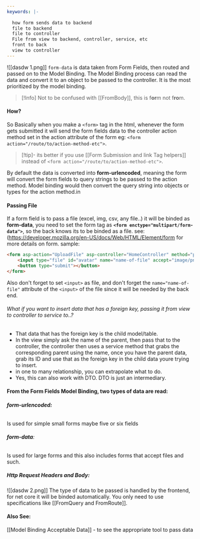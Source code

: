 ```yaml
---
keywords: |-
  
  how form sends data to backend
  file to backend
  file to controller
  File from view to backend, controller, service, etc
  front to back 
  view to controller
---
```

![[dasdw 1.png]] 
`form-data` is data taken from Form Fields, then routed and passed on to the Model Binding.
The Model Binding process can read the data and convert it to an object to be passed to the controller. It is the most prioritized by the model binding.
>[!Info] Not to be confused with [[FromBody]], this is f**or**m not f**ro**m.
#### How?
So Basically when you make a `<form>` tag in the html, whenever the form gets submitted it will send the form fields data to the controller action method set in the action attribute of the form eg: `<form action="/route/to/action-method-etc">`.
>[!tip]-
>its better if you use [[Form Submission and link Tag helpers]] instead of `<form action="/route/to/action-method-etc">`.

By default the data is converted into **form-urlencoded**, meaning the form will convert the form fields to query strings to be passed to the action method. Model binding would then convert the query string into objects or types for the action method.in
#### Passing File
If a form field is to pass a file (excel, img, csv, any file..) it will be binded as **form-data**, you need to set the form tag as **`<form enctype="multipart/form-data">`**, so the back knows its to be binded as a file.
see: (https://developer.mozilla.org/en-US/docs/Web/HTML/Element/form for more details on form.
sample:
```html
<form asp-action="UploadFile" asp-controller="HomeController" method="post" enctype="multipart/form-data">
	<input type="file" id="avatar" name="name-of-file" accept="image/png, image/jpeg" />
	<button type="submit"></button>
</form>
```
Also don't forget to set `<input>` as file, and don't forget the `name="name-of-file"` attribute of the `<input>` of the file since it will be needed by the back end.
###### What if you want to insert data that has a foreign key, passing it from view to controller to service to..?
- That data that has the foreign key is the child model/table. 
- In the view simply ask the name of the parent, then pass that to the controller, the controller then uses a service method that grabs the corresponding parent using the name, once you have the parent data, grab its ID and use that as the foreign key in the child data youre trying to insert.
- in one to many relationship, you can extrapolate what to do.
- Yes, this can also work with DTO. DTO is just an intermediary.
#### From the Form Fields Model Binding, two types of data are read:
###### **form-urlencoded:**
Is used for simple small forms maybe five or six fields
###### **form-data**:
Is used for large forms and this also includes forms that accept files and such.
##### Http Request Headers and Body:
![[dasdw 2.png]]
The type of data to be passed is handled by the frontend, for net core it will be binded automatically. You only need to use specifications like [[FromQuery and FromRoute]].
#### Also See:
[[Model Binding Acceptable Data]] - to see the appropriate tool to pass data
